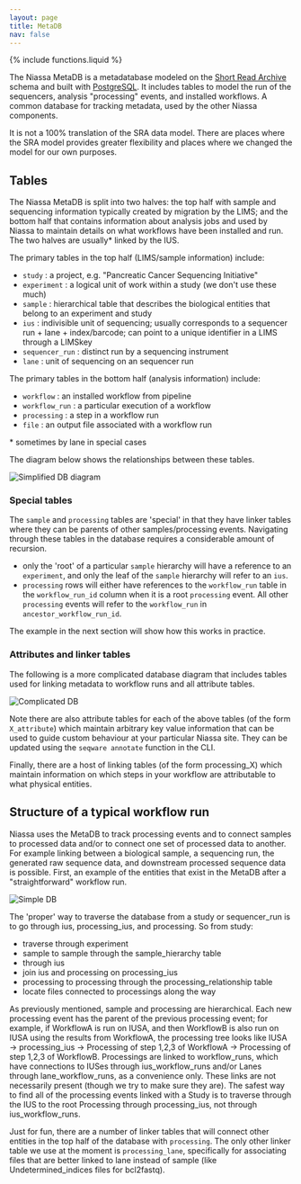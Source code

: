 ```yaml
---
layout: page
title: MetaDB
nav: false
---
```

{% include functions.liquid %}

The Niassa MetaDB is a metadatabase modeled on the 
[Short Read Archive](http://www.ncbi.nlm.nih.gov/Traces/sra) schema and built 
with [PostgreSQL](http://www.postgresql.org/). It includes tables to model the 
run of the sequencers, analysis "processing" events, and installed workflows. A
common database for tracking metadata, used by the other Niassa components.

It is not a 100% translation of the SRA data model. There are places where the 
SRA model provides greater flexibility and places where we changed the model 
for our own purposes.

## Tables

The Niassa MetaDB is split into two halves: the top half with sample and sequencing information typically created by migration by the LIMS; and the bottom half that contains information about analysis jobs and used by Niassa to maintain details on what workflows have been installed and run. The two halves are usually* linked by the IUS.

The primary tables in the top half (LIMS/sample information) include:

* `study` : a project, e.g. "Pancreatic Cancer Sequencing Initiative"
* `experiment` : a logical unit of work within a study (we don't use these much)
* `sample` : hierarchical table that describes the biological entities that belong to an experiment and study
* `ius` : indivisible unit of sequencing; usually corresponds to a sequencer run + lane + index/barcode; can point to a unique identifier in a LIMS through a LIMSkey
* `sequencer_run` : distinct run by a sequencing instrument
* `lane` : unit of sequencing on an sequencer run

The primary tables in the bottom half (analysis information) include:

* `workflow` : an installed workflow from pipeline
* `workflow_run` : a particular execution of a workflow
* `processing` : a step in a workflow run
* `file` : an output file associated with a workflow run

\* sometimes by lane in special cases

The diagram below shows the relationships between these tables.

![Simplified DB diagram]({{version_url}}/images/metadb_simple.png)

### Special tables

The `sample` and `processing` tables are 'special' in that they have linker 
tables where they can be parents of other samples/processing events. Navigating
through these tables in the database requires a considerable amount of recursion.

* only the 'root' of a particular `sample` hierarchy will have a reference to an
`experiment`, and only the leaf of the `sample` hierarchy will refer to an `ius`.
* `processing` rows will either have references to the `workflow_run` table in
the `workflow_run_id` column when it is a root `processing` event. All other 
`processing` events will refer to the `workflow_run` in `ancestor_workflow_run_id`.

The example in the next section will show how this works in practice.

### Attributes and linker tables

The following is a more complicated database diagram that includes tables used for 
linking metadata to workflow runs and all attribute tables.

![Complicated DB]({{version_url}}/images/metadb_complicated.png)

Note there are also attribute tables for each of the above tables (of the form 
`X_attribute`) which maintain arbitrary key value information that can be used 
to guide custom behaviour at your particular Niassa site. They can be updated 
using the `seqware annotate` function in the CLI.

Finally, there are a host of linking tables (of the form processing_X) which 
maintain information on which steps in your workflow are attributable to what 
physical entities. 


## Structure of a typical workflow run

Niassa uses the MetaDB to track processing events and to connect samples to
processed data and/or to connect one set of processed data to another. For
example linking between a biological sample, a sequencing run, the generated
raw sequence data, and downstream processed sequence data is possible. 
First, an example of the entities that exist in the MetaDB 
after a "straightforward" workflow run.

![Simple DB](/assets/images/metadb/Study_hierarchy.png)

The 'proper' way to traverse the database from a study or sequencer_run is to
go through ius, processing_ius, and processing. 
So from study:

* traverse through experiment
* sample to sample through the sample_hierarchy table
* through ius
* join ius and processing on processing_ius
* processing to processing through the processing_relationship table
* locate files connected to processings along the way

As previously mentioned, sample and processing are hierarchical.
Each new processing event has the parent of the
previous processing event; for example, if WorkflowA is run on IUSA, and then
WorkflowB is also run on IUSA using the results from WorkflowA, the processing
tree looks like IUSA -> processing_ius -> Processing of step 1,2,3 of WorkflowA
-> Processing of step 1,2,3 of WorkflowB.  Processings are linked to
workflow_runs, which have connections to IUSes through ius_workflow_runs and/or
Lanes through lane_workflow_runs, as a convenience only. These links are not
necessarily present (though we try to make sure they are). The safest way to
find all of the processing events linked with a Study is to traverse through
the IUS to the root Processing through processing_ius, not through
ius_workflow_runs.

Just for fun, there are a number of linker tables that will connect other 
entities in the top half of the database with `processing`. The only other linker
table we use at the moment is `processing_lane`, specifically for associating 
files that are better linked to lane instead of sample (like 
Undetermined_indices files for bcl2fastq).